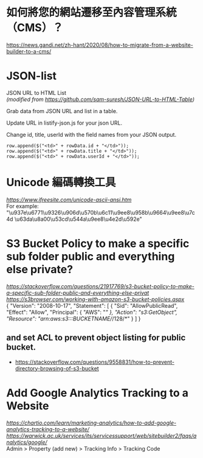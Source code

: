# 如何將您的網站遷移至內容管理系統（CMS）？
https://news.gandi.net/zh-hant/2020/08/how-to-migrate-from-a-website-builder-to-a-cms/

# JSON-list
JSON URL to HTML List<br>
<i>(modified from https://github.com/sam-suresh/JSON-URL-to-HTML-Table)</i>

Grab data from JSON URL and list in a table.

Update URL in listify-json.js for your json URL.

Change id, title, userId with the field names from your JSON output. 

 	row.append($("<td>" + rowData.id + "</td>"));
    row.append($("<td>" + rowData.title + "</td>"));
	row.append($("<td>" + rowData.userId + "</td>")); 
# Unicode 編碼轉換工具
<i>https://www.ifreesite.com/unicode-ascii-ansi.htm</i><br>
 For example: "\u937e\u6771\u9326\u906d\u570b\u6c11\u9ee8\u958b\u9664\u9ee8\u7c4d \u63da\u8a00\u53cd\u544a\u9ee8\u4e2d\u592e"
# S3 Bucket Policy to make a specific sub folder public and everything else private?
<i> https://stackoverflow.com/questions/21917769/s3-bucket-policy-to-make-a-specific-sub-folder-public-and-everything-else-privat </i> <br>
<i> https://s3browser.com/working-with-amazon-s3-bucket-policies.aspx </i> <br>
{
    "Version": "2008-10-17",
    "Statement": [
        {
            "Sid": "AllowPublicRead",
            "Effect": "Allow",
            "Principal": {
                "AWS": "*"
            },
            "Action": "s3:GetObject",
            "Resource": "arn:aws:s3:::BUCKETNAME/*/128/*"
        }
    ]
}
## and set ACL to prevent object listing for public bucket.
 - https://stackoverflow.com/questions/9558831/how-to-prevent-directory-browsing-of-s3-bucket
# Add Google Analytics Tracking to a Website
<i>https://chartio.com/learn/marketing-analytics/how-to-add-google-analytics-tracking-to-a-website/</i><br>
<i>https://warwick.ac.uk/services/its/servicessupport/web/sitebuilder2/faqs/analytics/google/</i><br>
Admin > Property (add new) > Tracking Info > Tracking Code
